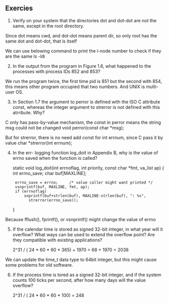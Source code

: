 Exercies
--------

1. Verify on your system that the directories dot and dot-dot are not the same, except in the root directory.

Since dot means cwd, and dot-dot means parent dir, so only root has the same dot and dot-dot, that is itself

We can use  belowing command to print the i-node number to check if they are the same
    ls -ldi 

2. In the output from the program in Figure 1.6, what happened to the processes with process IDs 852 and 853?

We run the program twice, the first time pid is 851 but the second with 854, this means other program occupied that two numbers. And UNIX is multi-user OS.

3. In Section 1.7 the argument to perror is defined with the ISO C attribute const, whereas the integer argument to strerror is not defined with this atrribute. Why?

C only has pass-by-value mechanism, the const in perror means the string msg could not be changed
    void perror(const char *msg);

But for strerror, there is no need add const for int errnum, since C pass it by value
    char *strerror(int errnum);

4. In the err- logging function log_doit in Appendix B, why is the value of errno saved when the function is called?
    
    static void
    log_doit(int errnoflag, int priority, const char *fmt, va_list ap)
    {
    	int		errno_save;
    	char	buf[MAXLINE];
    
    	errno_save = errno;		/* value caller might want printed */
    	vsnprintf(buf, MAXLINE, fmt, ap);
    	if (errnoflag)
    		snprintf(buf+strlen(buf), MAXLINE-strlen(buf), ": %s",
    		  strerror(errno_save));
    }

Because fflush(), fprintf(), or vsnprintf() might change the value of errno

5. If the calendar time is stored as signed 32-bit integer, in what year will it overflow? What ways can be used to extend the overflow point? Are they compatible with existing applications?

    2^31 / ( 24 * 60 * 60 * 365) + 1970 = 68 + 1970 = 2038
    
We can update the time_t data type to 64bit integer, but this might cause some problems for old software.

6. If the process time is tored as a signed 32-bit integer, and if the system counts 100 ticks per second, after how many days will the value overflow?

    2^31 / ( 24 * 60 * 60 * 100) = 248

